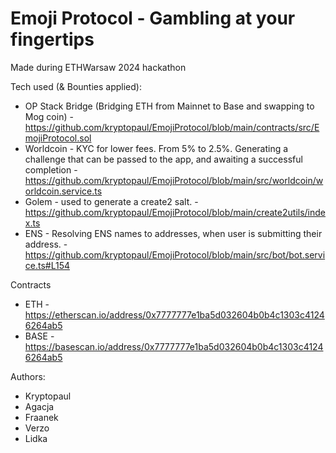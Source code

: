 # Emoji Protocol - Gambling at your fingertips

Made during ETHWarsaw 2024 hackathon

Tech used (& Bounties applied):

- OP Stack Bridge (Bridging ETH from Mainnet to Base and swapping to Mog coin) - https://github.com/kryptopaul/EmojiProtocol/blob/main/contracts/src/EmojiProtocol.sol
- Worldcoin - KYC for lower fees. From 5% to 2.5%. Generating a challenge that can be passed to the app, and awaiting a successful completion - https://github.com/kryptopaul/EmojiProtocol/blob/main/src/worldcoin/worldcoin.service.ts
- Golem - used to generate a create2 salt. - https://github.com/kryptopaul/EmojiProtocol/blob/main/create2utils/index.ts
- ENS - Resolving ENS names to addresses, when user is submitting their address. - https://github.com/kryptopaul/EmojiProtocol/blob/main/src/bot/bot.service.ts#L154

Contracts

- ETH - https://etherscan.io/address/0x7777777e1ba5d032604b0b4c1303c41246264ab5
- BASE - https://basescan.io/address/0x7777777e1ba5d032604b0b4c1303c41246264ab5


Authors:

- Kryptopaul
- Agacja
- Fraanek
- Verzo
- Lidka